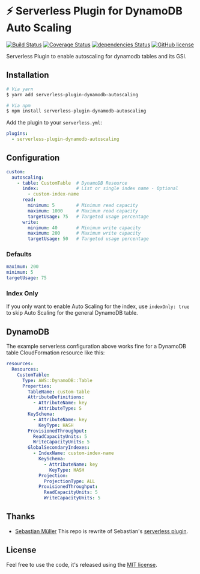 # ⚡️ Serverless Plugin for DynamoDB Auto Scaling
[![Build Status][travis-image]][travis-url]
[![Coverage Status][coverage-image]][coverage-url]
[![dependencies Status][dependencies-image]][dependencies-url]
[![GitHub license][license-image]][license-url]

Serverless Plugin to enable autoscaling for dynamodb tables and its GSI.

## Installation


```bash
# Via yarn
$ yarn add serverless-plugin-dynamodb-autoscaling

# Via npm
$ npm install serverless-plugin-dynamodb-autoscaling
```

Add the plugin to your `serverless.yml`:

```yaml
plugins:
  - serverless-plugin-dynamodb-autoscaling
```

## Configuration


```yaml
custom:
  autoscaling:
    - table: CustomTable  # DynamoDB Resource 
      index:              # List or single index name - Optional
        - custom-index-name
      read:
        minimum: 5        # Minimum read capacity
        maximum: 1000     # Maximum read capacity
        targetUsage: 75   # Targeted usage percentage
      write:
        minimum: 40       # Minimum write capacity
        maximum: 200      # Maximum write capacity
        targetUsage: 50   # Targeted usage percentage
```

### Defaults

```yaml
maximum: 200
minimum: 5
targetUsage: 75
```

### Index Only

If you only want to enable Auto Scaling for the index, use `indexOnly: true` to skip Auto Scaling for the general DynamoDB table.


## DynamoDB

The example serverless configuration above works fine for a DynamoDB table CloudFormation resource like this:

```yaml
resources:
  Resources:
    CustomTable:
      Type: AWS::DynamoDB::Table
      Properties:
        TableName: custom-table
        AttributeDefinitions:
          - AttributeName: key
            AttributeType: S
        KeySchema:
          - AttributeName: key
            KeyType: HASH
        ProvisionedThroughput:
          ReadCapacityUnits: 5
          WriteCapacityUnits: 5
        GlobalSecondaryIndexes:
          - IndexName: custom-index-name
            KeySchema:
              - AttributeName: key
                KeyType: HASH
            Projection:
              ProjectionType: ALL
            ProvisionedThroughput:
              ReadCapacityUnits: 5
              WriteCapacityUnits: 5
```


## Thanks

- [Sebastian Müller](https://github.com/sbstjn) This repo is rewrite of Sebastian's [serverless plugin](https://github.com/sbstjn/serverless-dynamodb-autoscaling).


## License

Feel free to use the code, it's released using the [MIT license](LICENSE.md).


[license-image]:https://img.shields.io/github/license/ACloudGuru/serverless-plugin-dynamodb-autoscaling.svg
[license-url]:https://github.com/ACloudGuru/serverless-plugin-dynamodb-autoscaling/blob/master/LICENSE
[travis-image]: https://travis-ci.org/ACloudGuru/serverless-plugin-dynamodb-autoscaling.svg?branch=master
[travis-url]: https://travis-ci.org/ACloudGuru/serverless-plugin-dynamodb-autoscaling
[dependencies-image]:https://david-dm.org/ACloudGuru/serverless-plugin-dynamodb-autoscaling/status.svg
[dependencies-url]:https://david-dm.org/ACloudGuru/serverless-plugin-dynamodb-autoscaling
[coverage-image]:https://coveralls.io/repos/github/ACloudGuru/serverless-plugin-dynamodb-autoscaling/badge.svg?branch=master
[coverage-url]:https://coveralls.io/github/ACloudGuru/serverless-plugin-dynamodb-autoscaling?branch=master
